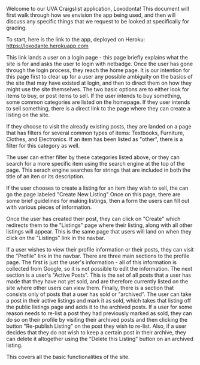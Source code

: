 Welcome to our UVA Craigslist application, Loxodonta!
This document will first walk through how we envision the app being used, and then will discuss any specific things that we request to be looked at specifically for grading. 

To start, here is the link to the app, deployed on Heroku: https://loxodante.herokuapp.com

This link lands a user on a login page - this page briefly explains what the site is for and asks the user to login with netbadge.
Once the user has gone through the login process, they reach the home page. It is our intention for this page first to clear up for a user any possible ambiguity on the basics of the site that may have existed at login, and then to direct them on how they might use the site themselves. 
The two basic options are to either look for items to buy, or post items to sell. 
If the user intends to buy something, some common categories are listed on the homepage.
If they user intends to sell something, there is a direct link to the page where they can create a listing on the site.

If they choose to visit the already existing posts, they are landed on a page that has filters for several common types of items: Textbooks, Furniture, Clothes, and Electronics. If an item has been listed as "other", there is a filter for this category as well.

The user can either filter by these categories listed above, or they can search for a more specific item using the search engine at the top of the page. This serach engine searches for strings that are included in both the title of an iten or its description.

If the user chooses to create a listing for an item they wish to sell, the can go the page labeled "Create New Listing"
Once on this page, there are some brief guidelines for making listings, then a form the users can fill out with various pieces of information.

Once the user has created their post, they can click on "Create" which redirects them to the "Listings" page where their listing, along with all other listings will appear. This is the same page that users will land on when they click on the "Listings" link in the navbar. 

If a user wishes to view their profile information or their posts, they can visit the "Profile" link in the navbar. There are three main sections to the profile page. The first is just the user's information - all of this information is collected from Google, so it is not possible to edit the information. The next section is a user's "Active Posts". This is the set of all posts that a user has made that they have not yet sold, and are therefore currently listed on the site where other users can view them. Finally, there is a section that consists only of posts that a user has sold or "archived". The user can take a post in their active listings and mark it as sold, which takes that listing off the public listings page and adds it to the archived posts. If a user for some reason needs to re-list a post they had previously marked as sold, they can do so on their profile by visiting their archived posts and then clicking the button "Re-publish Listing" on the post they wish to re-list. Also, if a user decides that they do not wish to keep a certain post in their archive, they can delete it altogether using the "Delete this Listing" button on an archived listing.


This covers all the basic functionalities of the site. 